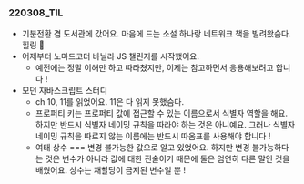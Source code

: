 ### 220308_TIL

- 기분전환 겸 도서관에 갔어요. 마음에 드는 소설 하나랑 네트워크 책을 빌려왔슴다. 힐링 🍃
- 어제부터 노마드코더 바닐라 JS 챌린지를 시작했어요.
  - 예전에는 정말 이해만 하고 따라쳤지만, 이제는 참고하면서 응용해보려고 합니다 !
- 모던 자바스크립트 스터디
  - ch 10, 11를 읽었어요. 11은 다 읽지 못했슴다.
  - 프로퍼티 키는 프로퍼티 값에 접근할 수 있는 이름으로서 식별자 역할을 해요. 하지만 반드시 식별자 네이밍 규칙을 따라야 하는 것은 아니예요. 그러나 식별자 네이밍 규칙을 따르지 않는 이름에는 반드시 따옴표를 사용해야 합니다 !
  - 여태 상수 === 변경 불가능한 값으로 알고 있었어요. 하지만 변경 불가능하다는 것은 변수가 아니라 값에 대한 진술이기 때문에 둘은 엄연히 다른 말인 것을 배웠어요. 상수는 재할당이 금지된 변수일 뿐 !
